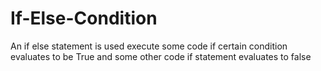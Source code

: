 # If-Else-Condition
An if else statement is used execute some code if certain condition evaluates to be True and some other code if statement evaluates to false
